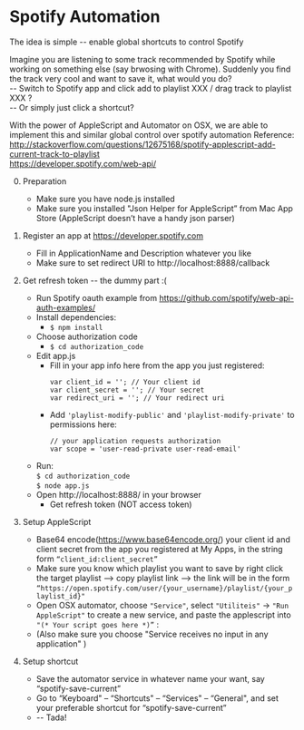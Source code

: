  # Spotify Automation
The idea is simple -- enable global shortcuts to control Spotify
      
Imagine you are listening to some track recommended by Spotify while working on something else (say brwosing with Chrome). Suddenly you find the track very cool and want to save it, what would you do?     
-- Switch to Spotify app and click add to playlist XXX / drag track to playlist XXX ?     
-- Or simply just click a shortcut?    

With the power of AppleScript and Automator on OSX, we are able to implement this and similar global control over spotify automation 
Reference:    
http://stackoverflow.com/questions/12675168/spotify-applescript-add-current-track-to-playlist     
https://developer.spotify.com/web-api/  


0. Preparation
    * Make sure you have node.js installed
    *  Make sure you installed "Json Helper for AppleScript” from Mac App Store (AppleScript doesn’t have a handy json parser)
1. Register an app at https://developer.spotify.com
    * Fill in ApplicationName and Description whatever you like
    * Make sure to set redirect URI to http://localhost:8888/callback
2. Get refresh token -- the dummy part :(
    * Run Spotify oauth example from https://github.com/spotify/web-api-auth-examples/
    * Install dependencies:          
        * `$ npm install`
    * Choose authorization code
        * `$ cd authorization_code`
    * Edit app.js
        * Fill in your app info here from the app you just registered:
            ``` 
            var client_id = ''; // Your client id 
            var client_secret = ''; // Your secret 
            var redirect_uri = ''; // Your redirect uri 
            ```
        * Add `'playlist-modify-public'` and `'playlist-modify-private'` to permissions here:
            ```
            // your application requests authorization
            var scope = 'user-read-private user-read-email'
            ```
    * Run:                  
        `$ cd authorization_code `       
        `$ node app.js` 
    * Open http://localhost:8888/ in your browser
        * Get refresh token (NOT access token)
3. Setup AppleScript
    * Base64 encode(https://www.base64encode.org/) your client id and client secret from the app you registered at My Apps, in the string form `“client_id:client_secret”` 
    * Make sure you know which playlist you want to save by right click the target playlist –> copy playlist link –> the link will be in the form `“https://open.spotify.com/user/{your_username}/playlist/{your_playlist_id}"`
    * Open OSX automator, choose `"Service"`, select `"Utiliteis"` -> `"Run AppleScript"` to create a new service, and paste the applescript into `"(* Your script goes here *)”` :
    * (Also make sure you choose "Service receives no input in any application" )

4. Setup shortcut
    * Save the automator service in whatever name your want, say “spotify-save-current”
    * Go to “Keyboard" – “Shortcuts" – “Services" – “General", and set your preferable shortcut for “spotify-save-current”
    * -- Tada!

